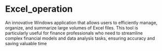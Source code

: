 # Excel_operation
An innovative Windows application that allows users to efficiently manage, organize, and summarize large volumes of Excel files. This tool is particularly useful for finance professionals who need to streamline complex financial models and data analysis tasks, ensuring accuracy and saving valuable time
